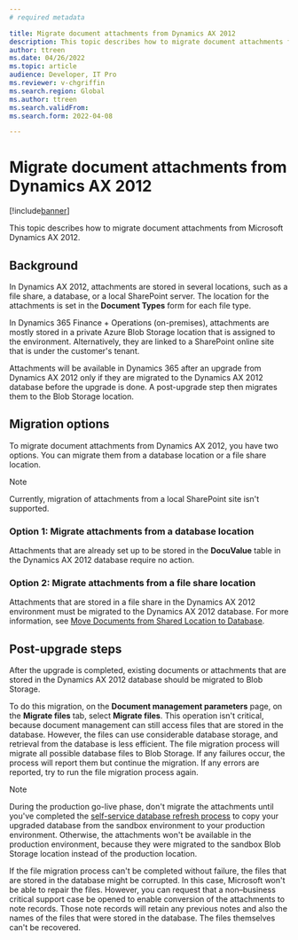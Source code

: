 ```yaml
---
# required metadata

title: Migrate document attachments from Dynamics AX 2012
description: This topic describes how to migrate document attachments from Microsoft Dynamics AX 2012.
author: ttreen 
ms.date: 04/26/2022
ms.topic: article
audience: Developer, IT Pro
ms.reviewer: v-chgriffin
ms.search.region: Global
ms.author: ttreen
ms.search.validFrom: 
ms.search.form: 2022-04-08

---
```


# Migrate document attachments from Dynamics AX 2012

[!include[banner](../includes/banner.md)]

This topic describes how to migrate document attachments from Microsoft Dynamics AX 2012.

## Background

In Dynamics AX 2012, attachments are stored in several locations, such as a file share, a database, or a local SharePoint server. The location for the attachments is set in the **Document Types** form for each file type.

In Dynamics 365 Finance + Operations (on-premises), attachments are mostly stored in a private Azure Blob Storage location that is assigned to the environment. Alternatively, they are linked to a SharePoint online site that is under the customer's tenant.

Attachments will be available in Dynamics 365 after an upgrade from Dynamics AX 2012 only if they are migrated to the Dynamics AX 2012 database before the upgrade is done. A post-upgrade step then migrates them to the Blob Storage location.

## Migration options

To migrate document attachments from Dynamics AX 2012, you have two options. You can migrate them from a database location or a file share location.

> [!NOTE]
> Currently, migration of attachments from a local SharePoint site isn't supported.

### Option 1: Migrate attachments from a database location

Attachments that are already set up to be stored in the **DocuValue** table in the Dynamics AX 2012 database require no action.

### Option 2: Migrate attachments from a file share location

Attachments that are stored in a file share in the Dynamics AX 2012 environment must be migrated to the Dynamics AX 2012 database. For more information, see [Move Documents from Shared Location to Database](https://github.com/microsoft/Dynamics-365-FastTrack-Implementation-Assets/blob/master/AX2012DataUpgrade/MoveDocumentsToDatabase).

## Post-upgrade steps

After the upgrade is completed, existing documents or attachments that are stored in the Dynamics AX 2012 database should be migrated to Blob Storage.

To do this migration, on the **Document management parameters** page, on the **Migrate files** tab, select **Migrate files**. This operation isn't critical, because document management can still access files that are stored in the database. However, the files can use considerable database storage, and retrieval from the database is less efficient. The file migration process will migrate all possible database files to Blob Storage. If any failures occur, the process will report them but continue the migration. If any errors are reported, try to run the file migration process again.

> [!NOTE]
> During the production go-live phase, don't migrate the attachments until you've completed the [self-service database refresh process](../database/database-refresh.md#self-service-database-refresh) to copy your upgraded database from the sandbox environment to your production environment. Otherwise, the attachments won't be available in the production environment, because they were migrated to the sandbox Blob Storage location instead of the production location.

If the file migration process can't be completed without failure, the files that are stored in the database might be corrupted. In this case, Microsoft won't be able to repair the files. However, you can request that a non–business critical support case be opened to enable conversion of the attachments to note records. Those note records will retain any previous notes and also the names of the files that were stored in the database. The files themselves can't be recovered.
